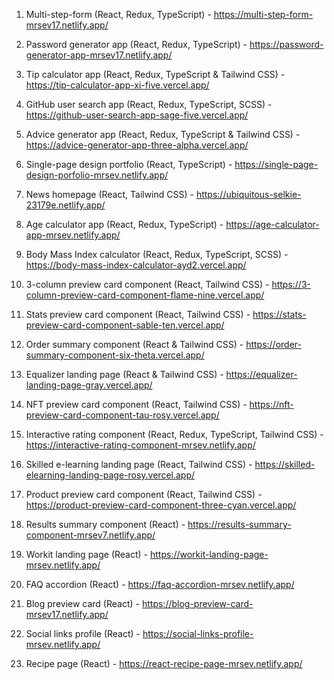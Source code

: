 1. Multi-step-form (React, Redux, TypeScript) - https://multi-step-form-mrsev17.netlify.app/

2. Password generator app (React, Redux, TypeScript) - https://password-generator-app-mrsev17.netlify.app/

3. Tip calculator app (React, Redux, TypeScript & Tailwind CSS) - https://tip-calculator-app-xi-five.vercel.app/

4. GitHub user search app (React, Redux, TypeScript, SCSS) - https://github-user-search-app-sage-five.vercel.app/

5. Advice generator app (React, Redux, TypeScript & Tailwind CSS) - https://advice-generator-app-three-alpha.vercel.app/

6. Single-page design portfolio (React, TypeScript) - https://single-page-design-porfolio-mrsev.netlify.app/

7. News homepage (React, Tailwind CSS) - https://ubiquitous-selkie-23179e.netlify.app/

8. Age calculator app (React, Redux, TypeScript) - https://age-calculator-app-mrsev.netlify.app/

9. Body Mass Index calculator (React, Redux, TypeScript, SCSS) - https://body-mass-index-calculator-ayd2.vercel.app/

10. 3-column preview card component (React, Tailwind CSS) - https://3-column-preview-card-component-flame-nine.vercel.app/

11. Stats preview card component (React, Tailwind CSS) - https://stats-preview-card-component-sable-ten.vercel.app/

12. Order summary component (React & Tailwind CSS) - https://order-summary-component-six-theta.vercel.app/

13. Equalizer landing page (React & Tailwind CSS) - https://equalizer-landing-page-gray.vercel.app/

14. NFT preview card component (React, Tailwind CSS) - https://nft-preview-card-component-tau-rosy.vercel.app/

15. Interactive rating component (React, Redux, TypeScript, Tailwind CSS) - https://interactive-rating-component-mrsev.netlify.app/

16. Skilled e-learning landing page (React, Tailwind CSS) - https://skilled-elearning-landing-page-rosy.vercel.app/

17. Product preview card component (React, Tailwind CSS) - https://product-preview-card-component-three-cyan.vercel.app/

18. Results summary component (React) - https://results-summary-component-mrsev7.netlify.app/

19. Workit landing page (React) - https://workit-landing-page-mrsev.netlify.app/

20. FAQ accordion (React) - https://faq-accordion-mrsev.netlify.app/

21. Blog preview card (React) - https://blog-preview-card-mrsev17.netlify.app/

22. Social links profile (React) - https://social-links-profile-mrsev.netlify.app/

23. Recipe page (React) - https://react-recipe-page-mrsev.netlify.app/
